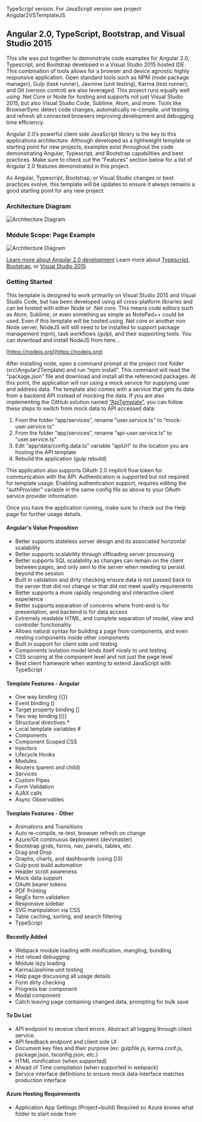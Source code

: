 TypeScript version. For JavaScript version see project Angular2VSTemplateJS

## Angular 2.0, TypeScript, Bootstrap, and Visual Studio 2015

This site was put together to demonstrate code examples for Angular 2.0, Typescript, and Bootstrap developed in a Visual Studio 2015 hosted IDE. This combination of tools allows for a browser and device agnostic highly responsive application. Open standard tools such as NPM (node package manager), Gulp (task runner), Jasmine (unit testing), Karma (test runner), and Git (version control) are also leveraged. This project runs equally well using .Net Core or Node for hosting and supports not just Visual Studio 2015, but also Visual Studio Code, Sublime, Atom, and more. Tools like BrowserSync detect code changes, automatically re-compile, unit testing, and refresh all connected browsers improving development and debugging time efficiency.

Angular 2.0’s powerful client side JavaScript library is the key to this applications architecture. Although developed as a lightweight template or starting point for new projects, examples exist throughout the code demonstrating Angular, Typescript, and Bootstrap capabilities and best practices. Make sure to check out the “Features” section below for a list of Angular 2.0 features demonstrated in this project.

As Angular, Typescript, Bootstrap, or Visual Studio changes or best practices evolve, this template will be updates to ensure it always remains a good starting point for any new project.

### Architecture Diagram
![Architecture Diagram](https://github.com/PaulGilchrist/Angular2VSTemplate/blob/master/src/Angular2Template/wwwroot/img/architecture-diagram.png)

### Module Scope: Page Example
![Architecture Diagram](https://github.com/PaulGilchrist/Angular2VSTemplate/blob/master/src/Angular2Template/wwwroot/img/module-scope.png)

[Learn more about Angular 2.0 development](https://angular.io/)
Learn more about [Typescript](http://www.typescriptlang.org/), [Bootstrap](http://getbootstrap.com/), or [Visual Studio 2015](https://www.visualstudio.com/en-us/visual-studio-homepage-vs.aspx)

### Getting Started
This template is designed to work primarily on Visual Studio 2015 and Visual Studio Code, but has been developed using all cross-platform libraries and can be hosted with either Node or .Net core.  This means code editors such as Atom, Sublime, or even something as simple as NotePad++ could be used.  Even if this template will be hosted using .Net core or another non Node server, NodeJS will still need to be installed to support package management (npm), task workflows (gulp), and their supporting tools.  You can download and install NodeJS from here…

[https://nodejs.org](https://nodejs.org)

After installing node, open a command prompt at the project root folder (src\Angular2Template) and run “npm install”.  This command will read the “package.json” file and download and install all the referenced packages. At this point, the application will run using a mock service for supplying user and address data.  The template also comes with a service that gets its data from a backend API instead of mocking the data.  If you are also implementing the GitHub solution named <a href="https://github.com/PaulGilchrist/ApiTemplate">“ApiTemplate”</a>, you can follow these steps to switch from mock data to API accessed data:

1. From the folder “app/services”, rename “user.service.ts” to “mock-user.service.ts”
2. From the folder “app/services”, rename “api-user.service.ts” to “user.service.ts”
3. Edit “app/data/config.data.ts” variable “apiUrl” to the location you are hosting the API template
4. Rebuild the application (gulp rebuild)

This application also supports OAuth 2.0 implicit flow token for communication with the API.  Authentication is supported but not required for template usage.  Enabling authentication support, requires editing the “authProvider” variable in the same config file as above to your OAuth service provider information.

Once you have the application running, make sure to check out the Help page for further usage details.

#### Angular's Value Proposition
* Better supports stateless server design and its associated horizontal scalability
* Better supports scalability through offloading server processing
* Better supports SQL scalability as changes can remain on the client between pages, and only sent to the server when needing to persist beyond the session
* Built in validation and dirty checking ensure data is not passed back to the server that did not change or that did not meet quality requirements
* Better supports a more rapidly responding and interactive client experience
* Better supports separation of concerns where front-end is for presentation, and backend is for data access
* Extremely readable HTML, and complete separation of model, view and controller functionality
* Allows natural syntax for building a page from components, and even nesting components inside other components
* Built in support for client side unit testing
* Components isolation model lends itself nicely to unit testing
* CSS scoping at the component level and not just the page level
* Best client framework when wanting to extend JavaScript with TypeScript

#### Template Features - Angular
* One way binding {{}}
* Event binding ()
* Target property binding []
* Two way binding [()]
* Structural directives *
* Local template variables #
* Components
* Component Scoped CSS
* Injectors
* Lifecycle Hooks
* Modules
* Routers (parent and child)
* Services
* Custom Pipes
* Form Validation
* AJAX calls
* Async Observables

#### Template Features - Other
* Animations and Transitions
* Auto re-compile, re-test, browser refresh on change
* Azure/Git continuous deployment (dev\master)
* Bootstrap grids, forms, nav, panels, tables, etc.
* Drag and Drop
* Graphs, charts, and dashboards (using D3)
* Gulp post build automation
* Header scroll awareness
* Mock data support
* OAuth bearer tokens
* PDF Printing
* RegEx form validation
* Responsive sidebar
* SVG manipulation via CSS
* Table caching, sorting, and search filtering
* TypeScript

#### Recently Added
* Webpack module loading with minification, mangling, bundling
* Hot reload debugging
* Module lazy loading
* Karma/Jasmine unit testing
* Help page discussing all usage details
* Form dirty checking
* Progress bar component
* Modal component
* Catch leaving page containing changed data, prompting for bulk save

#### To Do List
* API endpoint to receive client errors.  Abstract all logging through client service.
* API feedback endpoint and client side UI
* Document key files and their purpose (ex: gulpfile.js, karma.conf.js, package.json, tsconfig.json, etc.)
* HTML minification (when supported)
* Ahead of Time compilation (when supported in webpack)
* Service interface definitions to ensure mock data interface matches production interface

#### Azure Hosting Requirements
* Application App Settings (Project=build)
    Required so Azure knows what folder to start node from
